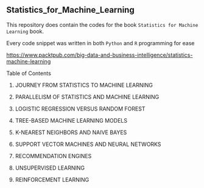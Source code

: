## Statistics_for_Machine_Learning

This repository does contain the codes for the book `Statistics for Machine Learning` book.

Every code snippet was written in both `Python` and `R` programming for ease

https://www.packtpub.com/big-data-and-business-intelligence/statistics-machine-learning

Table of Contents

1. JOURNEY FROM STATISTICS TO MACHINE LEARNING

1. PARALLELISM OF STATISTICS AND MACHINE LEARNING

1. LOGISTIC REGRESSION VERSUS RANDOM FOREST

1. TREE-BASED MACHINE LEARNING MODELS

1. K-NEAREST NEIGHBORS AND NAIVE BAYES

1. SUPPORT VECTOR MACHINES AND NEURAL NETWORKS

1. RECOMMENDATION ENGINES

1. UNSUPERVISED LEARNING

1. REINFORCEMENT LEARNING

